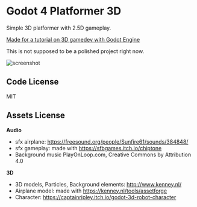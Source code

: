# Godot 4 Platformer 3D

Simple 3D platformer with 2.5D gameplay.

[Made for a tutorial on 3D gamedev with Godot Engine](https://www.youtube.com/watch?v=q6Wl6OU7FpU&list=PLaCq3HqKQR6q5FwkeCkbMmY90mDeKhfQ9)

This is not supposed to be a polished project right now.

![screenshot](https://user-images.githubusercontent.com/6860637/221785820-26158ef1-a3d3-4502-b60a-10aa8ce082ad.png)

## Code License

MIT

## Assets License

**Audio**  

- sfx airplane: https://freesound.org/people/Sunfire61/sounds/384848/
- sfx gameplay: made with https://sfbgames.itch.io/chiptone
- Background music PlayOnLoop.com, Creative Commons by Attribution 4.0

**3D**

- 3D models, Particles, Background elements: http://www.kenney.nl/
- Airplane model: made with https://kenney.nl/tools/assetforge
- Character: https://captainripley.itch.io/godot-3d-robot-character
